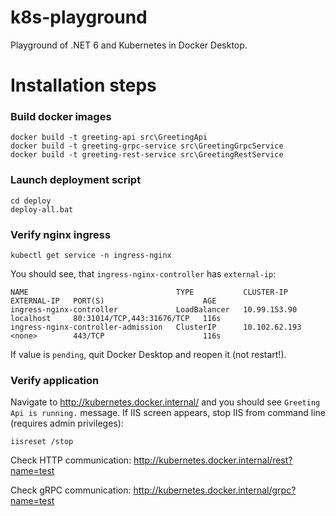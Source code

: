 # k8s-playground
Playground of .NET 6 and Kubernetes in Docker Desktop.

# Installation steps
### Build docker images
```
docker build -t greeting-api src\GreetingApi
docker build -t greeting-grpc-service src\GreetingGrpcService
docker build -t greeting-rest-service src\GreetingRestService
```
### Launch deployment script
```
cd deploy
deploy-all.bat
```
### Verify nginx ingress
```
kubectl get service -n ingress-nginx
```
You should see, that `ingress-nginx-controller` has `external-ip`:
```
NAME                                 TYPE           CLUSTER-IP      EXTERNAL-IP   PORT(S)                      AGE
ingress-nginx-controller             LoadBalancer   10.99.153.90    localhost     80:31014/TCP,443:31676/TCP   116s
ingress-nginx-controller-admission   ClusterIP      10.102.62.193   <none>        443/TCP                      116s
```
If value is `pending`, quit Docker Desktop and reopen it (not restart!).
### Verify application
Navigate to http://kubernetes.docker.internal/ and you should see `Greeting Api is running.` message. If IIS screen appears, stop IIS from command line (requires admin privileges):
```
iisreset /stop
```
Check HTTP communication: http://kubernetes.docker.internal/rest?name=test

Check gRPC communication: http://kubernetes.docker.internal/grpc?name=test